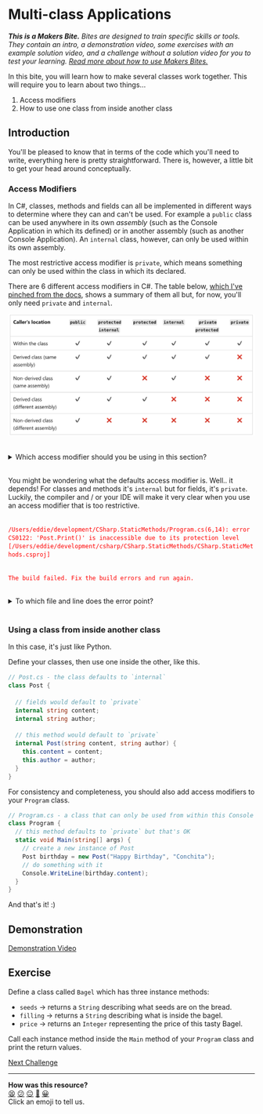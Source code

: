 # Multi-class Applications

_**This is a Makers Bite.** Bites are designed to train specific skills or
tools. They contain an intro, a demonstration video, some exercises with an
example solution video, and a challenge without a solution video for you to test
your learning. [Read more about how to use Makers
Bites.](https://github.com/makersacademy/course/blob/main/labels/bites.md)_

In this bite, you will learn how to make several classes work together. This will require you to learn about two things...

1. Access modifiers
2. How to use one class from inside another class

## Introduction

You'll be pleased to know that in terms of the code which you'll need to write, everything here is pretty straightforward. There is, however, a little bit to get your head around conceptually.

### Access Modifiers

In C#, classes, methods and fields can all be implemented in different ways to determine where they can and can't be used. For example a `public` class can be used anywhere in its own _assembly_ (such as the Console Application in which its defined) or in another assembly (such as another Console Application). An `internal` class, however, can only be used within its own assembly.

The most restrictive access modifier is `private`, which means something can only be used within the class in which its declared.

There are 6 different access modifiers in C#. The table below, [which I've pinched from the docs](https://learn.microsoft.com/en-us/dotnet/csharp/programming-guide/classes-and-structs/access-modifiers#summary-table), shows a summary of them all but, for now, you'll only need `private` and `internal`.

![access modifiers](../images/access_modifiers.png)

<br>
<details>
  <summary>
    Which access modifier should you be using in this section?
  </summary>
  <p>
    If you want to implement multiple classes which work together, and we're choosing between <code>private</code> or <code>internal</code>, you'll need to use <code>internal</code>... BUT... try using <code>private</code> to see what happens :)
  </p>
</details>
<br>

You might be wondering what the defaults access modifier is. Well.. it depends! For classes and methods it's `internal` but for fields, it's `private`. Luckily, the compiler and / or your IDE will make it very clear when you use an access modifier that is too restrictive.

<code style="color: red">
/Users/eddie/development/CSharp.StaticMethods/Program.cs(6,14): error CS0122: 'Post.Print()' is inaccessible due to its protection level [/Users/eddie/development/csharp/CSharp.StaticMethods/CSharp.StaticMethods.csproj]

The build failed. Fix the build errors and run again.
</code>

<br>
<details>
  <summary>
    To which file and line does the error point?
  </summary>
  <p>
    <code style='color: red'>Program.cs(6,14)</code> points to line 6 in the <code>Program</code> class.
  </p>
</details>
<br>

### Using a class from inside another class

In this case, it's just like Python.

Define your classes, then use one inside the other, like this.

```cs
// Post.cs - the class defaults to `internal`
class Post {

  // fields would default to `private`
  internal string content;
  internal string author;

  // this method would default to `private`
  internal Post(string content, string author) {
    this.content = content;
    this.author = author;
  }
}
```

For consistency and completeness, you should also add access modifiers to your `Program` class.

```cs
// Program.cs - a class that can only be used from within this Console Application
class Program {
  // this method defaults to `private` but that's OK
  static void Main(string[] args) {
    // create a new instance of Post
    Post birthday = new Post("Happy Birthday", "Conchita");
    // do something with it
    Console.WriteLine(birthday.content);
  }
}
```

And that's it! :)

## Demonstration

[Demonstration Video](https://youtu.be/jAB5rTNDB8I)

## Exercise

Define a class called `Bagel` which has three instance methods:

* `seeds`   -> returns a `String` describing what seeds are on the bread.
* `filling` -> returns a `String` describing what is inside the bagel.
* `price`   -> returns an `Integer` representing the price of this tasty Bagel.

Call each instance method inside the `Main` method of your `Program` class and print the return values.


[Next Challenge](07_arithmetic_bite.md)

<!-- BEGIN GENERATED SECTION DO NOT EDIT -->

---

**How was this resource?**  
[😫](https://airtable.com/shrUJ3t7KLMqVRFKR?prefill_Repository=makersacademy%2Fcsharp-fundamentals&prefill_File=bites%2F06_multi_class_applications_bite.md&prefill_Sentiment=😫) [😕](https://airtable.com/shrUJ3t7KLMqVRFKR?prefill_Repository=makersacademy%2Fcsharp-fundamentals&prefill_File=bites%2F06_multi_class_applications_bite.md&prefill_Sentiment=😕) [😐](https://airtable.com/shrUJ3t7KLMqVRFKR?prefill_Repository=makersacademy%2Fcsharp-fundamentals&prefill_File=bites%2F06_multi_class_applications_bite.md&prefill_Sentiment=😐) [🙂](https://airtable.com/shrUJ3t7KLMqVRFKR?prefill_Repository=makersacademy%2Fcsharp-fundamentals&prefill_File=bites%2F06_multi_class_applications_bite.md&prefill_Sentiment=🙂) [😀](https://airtable.com/shrUJ3t7KLMqVRFKR?prefill_Repository=makersacademy%2Fcsharp-fundamentals&prefill_File=bites%2F06_multi_class_applications_bite.md&prefill_Sentiment=😀)  
Click an emoji to tell us.

<!-- END GENERATED SECTION DO NOT EDIT -->
